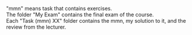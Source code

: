 
"mmn" means task that contains exercises. </br>
The folder "My Exam" contains the final exam of the course. </br>
Each "Task (mmn) XX" folder contains the mmn, my solution to it, and the review from the lecturer. 
